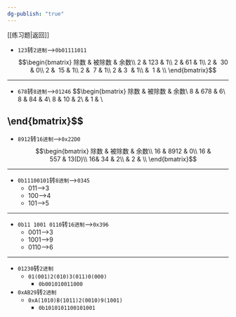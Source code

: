 ```yaml
---
dg-publish: "true"
---
```

[[练习题|返回]]

- `123`转`2进制`-->`0b01111011`
$$\begin{bmatrix}
除数 & 被除数 & 余数\\
2 & 123 & 1\\
2 &  61 & 1\\
2  &  30 & 0\\
2  &  15 & 1\\
2  &  7 & 1\\
2  & 3  & 1\\
  &  1 & \\
\end{bmatrix}$$
- --
- `678`转`8进制`-->`01246`
$$\begin{bmatrix}
除数 & 被除数 & 余数\\
8 & 678 & 6\\
8 &  84 & 4\\
8 &  10 & 2\\
&     1 & \\

\end{bmatrix}$$
---
- `8912`转`16进制`-->`0x22D0`
$$\begin{bmatrix}
除数 & 被除数 & 余数\\
16 & 8912 & 0\\
16 &  557 & 13(D)\\
16&  34 & 2\\
&     2 & \\
\end{bmatrix}$$
---
- `0b11100101`转`8进制`-->`0345`
	- 011-->3
	- 100-->4
	- 101-->5
---
- `0b11 1001 0110`转`16进制`-->`0x396`
	- 0011-->3
	- 1001-->9
	- 0110-->6
- --
- `01230`转`2进制` 
	- `01(001)2(010)3(011)0(000)`
		- `0b001010011000`
- `0xAB29`转`2进制` 
	- `0xA(1010)B(1011)2(0010)9(1001)`
		- `0b1010101100101001`